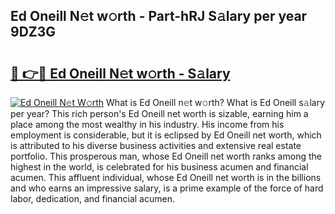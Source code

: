 ## Ed Oneill N𝚎t w𝚘rth - Part-hRJ S𝚊lary per year 9DZ3G

# <h2><a href="http://gc2ib1.nevu.top/?p=Ed+Oneill">🔗 👉🔴 Ed Oneill N𝚎t w𝚘rth - S𝚊lary</a></h2>

[![Ed Oneill N𝚎t W𝚘rth](https://i.imgur.com/Oavwk0R.jpeg)](http://gc2ib1.nevu.top/?p=Ed+Oneill)
What is Ed Oneill n𝚎t w𝚘rth? What is Ed Oneill s𝚊lary per year?
This rich person's Ed Oneill net worth is sizable, earning him a place among the most wealthy in his industry. His income from his employment is considerable, but it is eclipsed by Ed Oneill net worth, which is attributed to his diverse business activities and extensive real estate portfolio. This prosperous man, whose Ed Oneill net worth ranks among the highest in the world, is celebrated for his business acumen and financial acumen. This affluent individual, whose Ed Oneill net worth is in the billions and who earns an impressive salary, is a prime example of the force of hard labor, dedication, and financial acumen.
